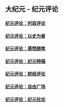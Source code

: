 ## 大纪元 - 纪元评论

#### [纪元评论：时政评论](indexes/nsc1025/README.md?06090330)
#### [纪元评论：以史为鉴](indexes/nsc1028/README.md?06090330)
#### [纪元评论：感悟随笔](indexes/nsc1035/README.md?06090330)
#### [纪元评论：纪元特稿](indexes/nsc424/README.md?06090330)
#### [纪元评论：财经评论](indexes/nsc1026/README.md?06090330)
#### [纪元评论：自由广场](indexes/nsc993/README.md?06090330)
#### [纪元评论：纪元社论](indexes/nsc422/README.md?06090330)
